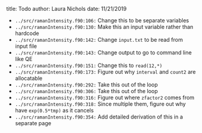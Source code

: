 title: Todo
author: Laura Nichols
date: 11/21/2019

* `../src/ramanIntensity.f90:106:` Change this to be separate variables
* `../src/ramanIntensity.f90:130:` Make this an input variable rather than hardcode
* `../src/ramanIntensity.f90:142:` Change `input.txt` to be read from input file
* `../src/ramanIntensity.f90:143:` Change output to go to command line like QE
* `../src/ramanIntensity.f90:151:` Change this to `read(12,*)`
* `../src/ramanIntensity.f90:173:` Figure out why `interval` and `count2` are allocatable
* `../src/ramanIntensity.f90:292:` Take this out of the loop
* `../src/ramanIntensity.f90:306:` Take this out of the loop
* `../src/ramanIntensity.f90:316:` Figure out where `zfactor2` comes from
* `../src/ramanIntensity.f90:318:` Since multiple them, figure out why have `exp(0.5*tmp)` as it cancels
* `../src/ramanIntensity.f90:354:` Add detailed derivation of this in a separate page
